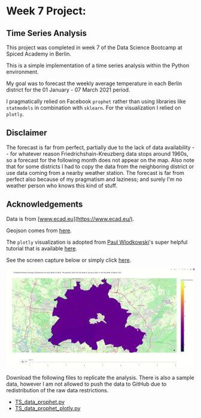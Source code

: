 # Week 7 Project:

## Time Series Analysis

This project was completed in week 7 of the Data Science Bootcamp at Spiced Academy in Berlin.

This is a simple implementation of a time series analysis within the Python environment.

My goal was to forecast the weekly average temperature in each Berlin district for the 01 January - 07 March 2021 period.

I pragmatically relied on Facebook ```prophet``` rather than using libraries like ```statmodels``` in combination with ```sklearn```. For the visualization I relied on ```plotly```.

## Disclaimer

The forecast is far from perfect, partially due to the lack of data availability -- for whatever reason Friedrichshain-Kreuzberg data stops around 1960s, so a forecast for the following month does not appear on the map. Also note that for some districts I had to copy the data from the neighboring district or use data coming from a nearby weather station. The forecast is far from perfect also because of my pragmatism and laziness; and surely I'm no weather person who knows this kind of stuff.

## Acknowledgements

Data is from [www.ecad.eu](https://www.ecad.eu/).

Geojson comes from [here](https://github.com/funkeinteraktiv/Berlin-Geodaten).

The ```plotly``` visualization is adopted from [Paul Wlodkowski](https://github.com/pawlodkowski)'s super helpful tutorial that is available [here](https://github.com/pawlodkowski/interactive_climate_map).

See the screen capture below or simply click [here](https://mmuratardag.github.io/berlin_interactive_map.html).

![plotly_map](screen_capture.gif)

Download the following files to replicate the analysis. There is also a sample data, however I am not allowed to push the data to GitHub due to redistribution of the raw data restrictions.
- [TS_data_prophet.py](TS_data_prophet_upd.py)
- [TS_data_prophet_plotly.py](TS_data_prophet_plotly.py)